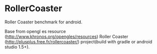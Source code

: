 RollerCoaster
=============

Roller Coaster benchmark for android.

Base from opengl es resource (http://www.khronos.org/opengles/resources) Roller Coaster (http://plusplus.free.fr/rollercoaster/) project(build with gradle or android studio 1.5+).
